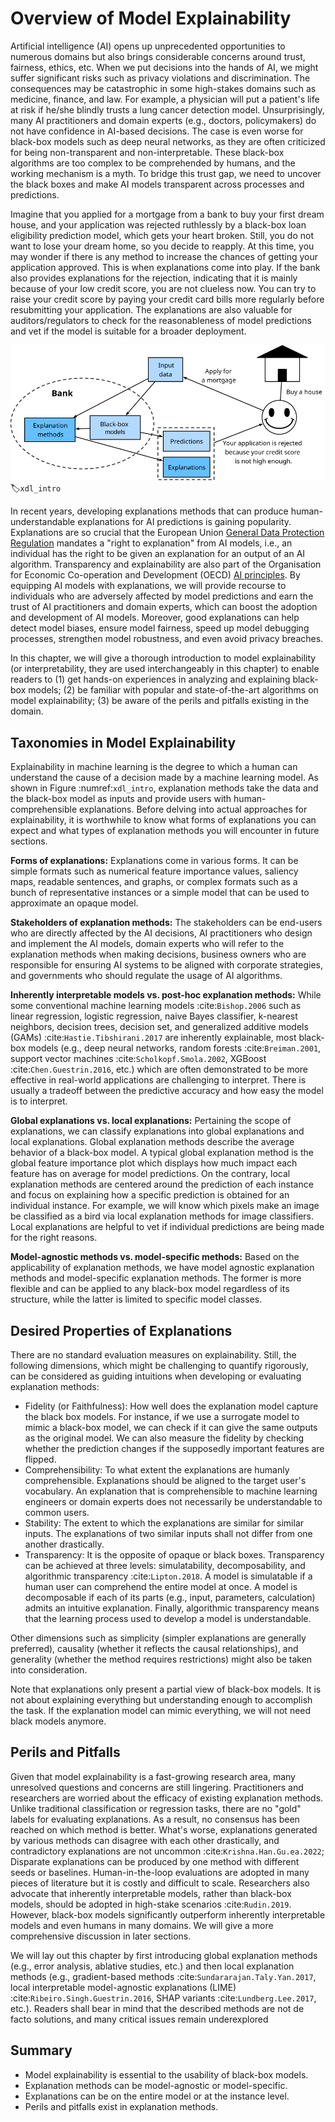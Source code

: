 # Overview of Model Explainability

Artificial intelligence (AI) opens up unprecedented opportunities to numerous domains but also brings considerable concerns around trust, fairness, ethics, etc. When we put decisions into the hands of AI, we might suffer significant risks such as privacy violations and discrimination. The consequences may be catastrophic in some high-stakes domains such as medicine, finance, and law. For example, a physician will put a patient's life at risk if he/she blindly trusts a lung cancer detection model. Unsurprisingly, many AI practitioners and domain experts (e.g., doctors, policymakers) do not have confidence in AI-based decisions. The case is even worse for black-box models such as deep neural networks, as they are often criticized for being non-transparent and non-interpretable. These black-box algorithms are too complex to be comprehended by humans, and the working mechanism is a myth. To bridge this trust gap, we need to uncover the black boxes and make AI models transparent across processes and predictions.


Imagine that you applied for a mortgage from a bank to buy your first dream house, and your application was rejected ruthlessly by a black-box loan eligibility prediction model, which gets your heart broken. Still, you do not want to lose your dream home, so you decide to reapply. At this time, you may wonder if there is any method to increase the chances of getting your application approved. This is when explanations come into play. If the bank also provides explanations for the rejection, indicating that it is mainly because of your low credit score, you are not clueless now. You can try to raise your credit score by paying your credit card bills more regularly before resubmitting your application. The explanations are also valuable for auditors/regulators to check for the reasonableness of model predictions and vet if the model is suitable for a broader deployment.


![An explainable loan eligibility prediction model.](../img/xdl_intro.svg)
:label:`xdl_intro`

In recent years, developing explanations methods that can produce human-understandable explanations for AI predictions is gaining popularity. Explanations are so crucial that the European Union [General Data Protection Regulation](https://en.wikipedia.org/wiki/General_Data_Protection_Regulation) mandates a "right to explanation" from AI models, i.e., an individual has the right to be given an explanation for an output of an AI algorithm. Transparency and explainability are also part of the Organisation for Economic Co-operation and Development (OECD)  [AI principles](https://oecd.ai/en/ai-principles). By equipping AI models with explanations, we will provide recourse to individuals who are adversely affected by model predictions and earn the trust of AI practitioners and domain experts, which can boost the adoption and development of AI models. Moreover, good explanations can help detect model biases, ensure model fairness, speed up model debugging processes, strengthen model robustness, and even avoid privacy breaches.

In this chapter, we will give a thorough introduction to model explainability (or interpretability, they are used interchangeably in this chapter) to enable readers to (1) get hands-on experiences in analyzing and explaining black-box models; (2) be familiar with popular and state-of-the-art algorithms on model explainability; (3) be aware of the perils and pitfalls existing in the domain.


## Taxonomies in Model Explainability

Explainability in machine learning is the degree to which a human can understand the cause of a decision made by a machine learning model. As shown in Figure :numref:`xdl_intro`, explanation methods take the data and the black-box model as inputs and provide users with human-comprehensible explanations. Before delving into actual approaches for explainability, it is worthwhile to know what forms of explanations you can expect and what types of explanation methods you will encounter in future sections.

**Forms of explanations:**
Explanations come in various forms. It can be simple formats such as numerical feature importance values, saliency maps, readable sentences, and graphs, or complex formats such as a bunch of representative instances or a simple model that can be used to approximate an opaque model.

**Stakeholders of explanation methods:**
The stakeholders can be end-users who are directly affected by the AI decisions, AI practitioners who design and implement the AI models, domain experts who will refer to the explanation methods when making decisions, business owners who are responsible for ensuring AI systems to be aligned with corporate strategies, and governments who should regulate the usage of AI algorithms.

**Inherently interpretable models vs. post-hoc explanation methods:**
While some conventional machine learning models :cite:`Bishop.2006` such as linear regression, logistic regression, naive Bayes classifier, k-nearest neighbors, decision trees, decision set, and generalized additive models (GAMs) :cite:`Hastie.Tibshirani.2017` are inherently explainable, most black-box models (e.g., deep neural networks, random forests :cite:`Breiman.2001`, support vector machines :cite:`Scholkopf.Smola.2002`, XGBoost :cite:`Chen.Guestrin.2016`, etc.) which are often demonstrated to be more effective in real-world applications are challenging to interpret. There is usually a tradeoff between the predictive accuracy and how easy the model is to interpret.

**Global explanations vs. local explanations:**
Pertaining the scope of explanations, we can classify explanations into global explanations and local explanations. Global explanation methods describe the average behavior of a black-box model. A typical global explanation method is the global feature importance plot which displays how much impact each feature has on average for model predictions. On the contrary, local explanation methods are centered around the prediction of each instance and focus on explaining how a specific prediction is obtained for an individual instance. For example, we will know which pixels make an image be classified as a bird via local explanation methods for image classifiers. Local explanations are helpful to vet if individual predictions are being made for the right reasons.

**Model-agnostic methods vs. model-specific methods:**
Based on the applicability of explanation methods, we have model agnostic explanation methods and model-specific explanation methods. The former is more flexible and can be applied to any black-box model regardless of its structure, while the latter is limited to specific model classes.


## Desired Properties of Explanations
There are no standard evaluation measures on explainability. Still, the following dimensions, which might be challenging to quantify rigorously, can be considered as guiding intuitions when developing or evaluating explanation methods:

* Fidelity (or Faithfulness): How well does the explanation model capture the black box models. For instance, if we use a surrogate model to mimic a black-box model, we can check if it can give the same outputs as the original model. We can also measure the fidelity by checking whether the prediction changes if the supposedly important features are flipped.
* Comprehensibility: To what extent the explanations are humanly comprehensible. Explanations should be aligned to the target user's vocabulary. An explanation that is comprehensible to machine learning engineers or domain experts does not necessarily be understandable to common users.
* Stability: The extent to which the explanations are similar for similar inputs. The explanations of two similar inputs shall not differ from one another drastically.
* Transparency: It is the opposite of opaque or black boxes. Transparency can be achieved at three levels: simulatability, decomposability, and algorithmic transparency :cite:`Lipton.2018`. A model is simulatable if a human user can comprehend the entire model at once. A model is decomposable if each of its parts (e.g., input, parameters, calculation) admits an intuitive explanation. Finally, algorithmic transparency means that the learning process used to develop a model is understandable.

Other dimensions such as simplicity (simpler explanations are generally preferred), causality (whether it reflects the causal relationships), and generality (whether the method requires restrictions) might also be taken into consideration.

Note that explanations only present a partial view of black-box models. It is not about explaining everything but understanding enough to accomplish the task. If the explanation model can mimic everything, we will not need black models anymore.

## Perils and Pitfalls

Given that model explainability is a fast-growing research area, many unresolved questions and concerns are still lingering. Practitioners and researchers are worried about the efficacy of existing explanation methods. Unlike traditional classification or regression tasks, there are no "gold" labels for evaluating explanations. As a result, no consensus has been reached on which method is better. What's worse, explanations generated by various methods can disagree with each other drastically, and contradictory explanations are not uncommon :cite:`Krishna.Han.Gu.ea.2022`; Disparate explanations can be produced by one method with different seeds or baselines. Human-in-the-loop evaluations are adopted in many pieces of literature but it is costly and difficult to scale. Researchers also advocate that inherently interpretable models, rather than black-box models, should be adopted in high-stake scenarios :cite:`Rudin.2019`. However, black-box models significantly outperform inherently interpretable models and even humans in many domains. We will give a more comprehensive discussion in later sections.

We will lay out this chapter by first introducing global explanation methods (e.g., error analysis, ablative studies, etc.) and then local explanation methods (e.g., gradient-based methods :cite:`Sundararajan.Taly.Yan.2017`, local interpretable model-agnostic explanations (LIME) :cite:`Ribeiro.Singh.Guestrin.2016`, SHAP variants :cite:`Lundberg.Lee.2017`, etc.). Readers shall bear in mind that the described methods are not de facto solutions, and many critical issues remain underexplored

## Summary

* Model explainability is essential to the usability of black-box models.
* Explanation methods can be model-agnostic or model-specific.
* Explanations can be on the entire model or at the instance level.
* Perils and pitfalls exist in explanation methods.

```{.python .input}

```
